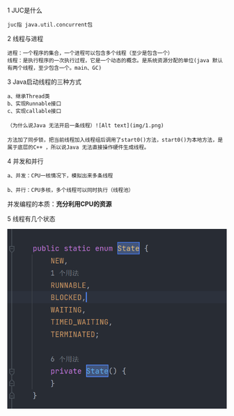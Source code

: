 1 JUC是什么

    juc指 java.util.concurrent包

2 线程与进程

    进程：一个程序的集合，一个进程可以包含多个线程（至少是包含一个）
    线程：是执行程序的一次执行过程，它是一个动态的概念。是系统资源分配的单位(java 默认有两个线程，至少包含一个。main、GC)

    

3 Java启动线程的三种方式

    a、继承Thread类
    b、实现Runnable接口
    c、实现callable接口

    （为什么说Java 无法开启一条线程）![Alt text](img/1.png)

    方法加了同步锁，把当前线程加入线程组后调用了start0()方法，start0()为本地方法，是属于底层的C++ ，所以说Java 无法直接操作硬件生成线程。


4 并发和并行

    a、并发：CPU一核情况下，模拟出来多条线程

    b、并行：CPU多核，多个线程可以同时执行（线程池）

并发编程的本质：**充分利用CPU的资源**


5 线程有几个状态

![1701667346638](image/1-什么是JUC/1701667346638.png)
